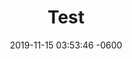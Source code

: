---
layout: post
comments: true
title:  "Test"
date:   2019-11-15 03:53:46 -0600
categories: test
---